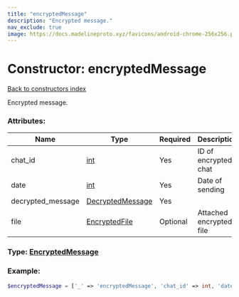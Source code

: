 ```yaml
---
title: "encryptedMessage"
description: "Encrypted message."
nav_exclude: true
image: https://docs.madelineproto.xyz/favicons/android-chrome-256x256.png
---
```

# Constructor: encryptedMessage  
[Back to constructors index](/API_docs/constructors/index.html)



Encrypted message.

### Attributes:

| Name     |    Type       | Required | Description |
|----------|---------------|----------|-------------|
|chat\_id|[int](/API_docs/types/int.html) | Yes|ID of encrypted chat|
|date|[int](/API_docs/types/int.html) | Yes|Date of sending|
|decrypted\_message|[DecryptedMessage](/API_docs/types/DecryptedMessage.html) | Yes|
|file|[EncryptedFile](/API_docs/types/EncryptedFile.html) | Optional|Attached encrypted file|



### Type: [EncryptedMessage](/API_docs/types/EncryptedMessage.html)


### Example:

```php
$encryptedMessage = ['_' => 'encryptedMessage', 'chat_id' => int, 'date' => int, 'decrypted_message' => DecryptedMessage, 'file' => EncryptedFile];
```  
